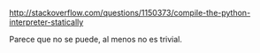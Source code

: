 http://stackoverflow.com/questions/1150373/compile-the-python-interpreter-statically

Parece que no se puede, al menos no es trivial.
